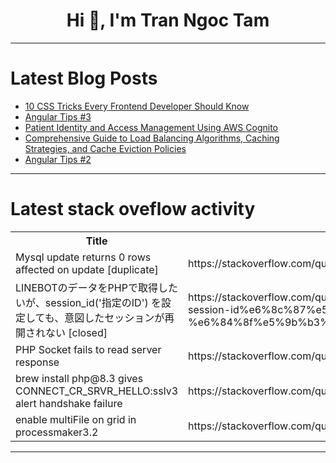<h1 align="center">Hi 👋, I'm Tran Ngoc Tam</h1>

---

# Latest Blog Posts 
<!-- BLOG-POST-LIST:START -->
- [10 CSS Tricks Every Frontend Developer Should Know](https://dev.to/rowsanali/10-css-tricks-every-frontend-developer-should-know-4cj4)
- [Angular Tips #3](https://dev.to/khoanguyen1411/angular-tips-3-54dm)
- [Patient Identity and Access Management Using AWS Cognito](https://dev.to/ikoh_sylva/patient-identity-and-access-management-using-aws-cognito-3fjf)
- [Comprehensive Guide to Load Balancing Algorithms, Caching Strategies, and Cache Eviction Policies](https://dev.to/devcorner/comprehensive-guide-to-load-balancing-algorithms-caching-strategies-and-cache-eviction-policies-1jpg)
- [Angular Tips #2](https://dev.to/khoanguyen1411/angular-tips-2-5920)
<!-- BLOG-POST-LIST:END -->

---

# Latest stack oveflow activity
<table>
  <tr><th>Title</th><th>Link</th></tr>
  <!-- STACKOVERFLOW:START --><tr><td>Mysql update returns 0 rows affected on update [duplicate]</td><td>https://stackoverflow.com/questions/79477523/mysql-update-returns-0-rows-affected-on-update</td></tr><tr><td>LINEBOTのデータをPHPで取得したいが、session_id&lpar;&#39;指定のID&#39;&rpar; を設定しても、意図したセッションが再開されない [closed]</td><td>https://stackoverflow.com/questions/79477487/linebot%e3%81%ae%e3%83%87%e3%83%bc%e3%82%bf%e3%82%92php%e3%81%a7%e5%8f%96%e5%be%97%e3%81%97%e3%81%9f%e3%81%84%e3%81%8c-session-id%e6%8c%87%e5%ae%9a%e3%81%aeid-%e3%82%92%e8%a8%ad%e5%ae%9a%e3%81%97%e3%81%a6%e3%82%82-%e6%84%8f%e5%9b%b3%e3%81%97%e3%81%9f%e3%82%bb%e3%83%83%e3%82%b7%e3%83%a7%e3%83%b3%e3%81%8c%e5%86%8d%e9%96%8b%e3%81%95%e3%82%8c%e3%81%aa%e3%81%84</td></tr><tr><td>PHP Socket fails to read server response</td><td>https://stackoverflow.com/questions/79477484/php-socket-fails-to-read-server-response</td></tr><tr><td>brew install php@8.3 gives CONNECT_CR_SRVR_HELLO:sslv3 alert handshake failure</td><td>https://stackoverflow.com/questions/79477407/brew-install-php8-3-gives-connect-cr-srvr-hellosslv3-alert-handshake-failure</td></tr><tr><td>enable multiFile on grid in processmaker3.2</td><td>https://stackoverflow.com/questions/79477336/enable-multifile-on-grid-in-processmaker3-2</td></tr><!-- STACKOVERFLOW:END -->
</table>

---


